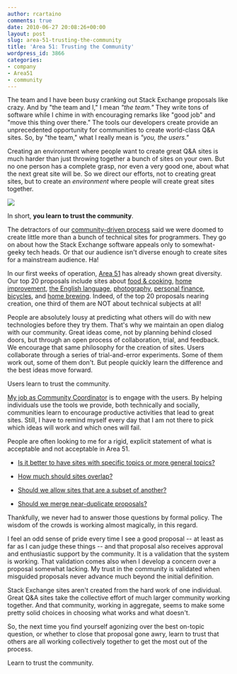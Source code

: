 ```yaml
---
author: rcartaino
comments: true
date: 2010-06-27 20:08:26+00:00
layout: post
slug: area-51-trusting-the-community
title: 'Area 51: Trusting the Community'
wordpress_id: 3866
categories:
- company
- Area51
- community
---
```


The team and I have been busy cranking out Stack Exchange proposals like crazy. And by "the team and I," I mean _"the team."_ They write tons of software while I chime in with encouraging remarks like "good job" and "move this thing over there." The tools our developers create provide an unprecedented opportunity for communities to create world-class Q&A sites. So, by "the team," what I really mean is _"you, the users."_

Creating an environment where people want to create great Q&A sites is much harder than just throwing together a bunch of sites on your own. But no one person has a complete grasp, nor even a very good one, about what the next great site will be. So we direct our efforts, not to creating great sites, but to create an _environment_ where people will create great sites together.





[![](/blog/images/2010-06-27-area-51-trusting-the-community/Area-51-Banner1.png)](http://area51.stackexchange.com)





In short, **you learn to trust the community**.



The detractors of our [community-driven process](http://area51.stackexchange.com/faq) said we were doomed to create little more than a bunch of technical sites for programmers. They go on about how the Stack Exchange software appeals only to somewhat-geeky tech heads. Or that our audience isn't diverse enough to create sites for a mainstream audience. Ha!

In our first weeks of operation, [Area 51](http://area51.stackexchange.com/) has already shown great diversity. Our top 20 proposals include sites about [food & cooking](http://area51.stackexchange.com/proposals/1288/food-and-cooking), [home improvement](http://area51.stackexchange.com/proposals/170/home-improvement), [the English language](http://area51.stackexchange.com/proposals/1269/english-language-usage), [photography](http://area51.stackexchange.com/proposals/1265/photography-and-photographic-editing), [personal finance](http://area51.stackexchange.com/proposals/1721/personal-finance-and-money), [bicycles](http://area51.stackexchange.com/proposals/2305/bicycles), and [home brewing](http://area51.stackexchange.com/proposals/1619/homebrewing-beer-wine-etc). Indeed, of the top 20 proposals nearing creation, one third of them are NOT about technical subjects at all!

People are absolutely lousy at predicting what others will do with new technologies before they try them. That's why we maintain an open dialog with our community. Great ideas come, not by planning behind closed doors, but through an open process of collaboration, trial, and feedback. We encourage that same philosophy for the creation of sites. Users collaborate through a series of trial-and-error experiments. Some of them work out, some of them don't. But people quickly learn the difference and the best ideas move forward.

Users learn to trust the community.

[My job as Community Coordinator](http://blog.stackoverflow.com/2010/04/welcome-stack-overflow-valued-associate-00005/) is to engage with the users. By helping individuals use the tools we provide, both technically and socially, communities learn to encourage productive activities that lead to great sites. Still, I have to remind myself every day that I am not there to pick which ideas will work and which ones will fail.



People are often looking to me for a rigid, explicit statement of what is acceptable and not acceptable in Area 51.




  * [Is it better to have sites with specific topics or more general topics?](http://meta.stackoverflow.com/questions/54086/is-the-vetting-process-on-area-51-predisposed-to-plain-vanilla-populist-sites) 

  * [How much should sites overlap?](http://meta.stackoverflow.com/questions/54697/near-duplicate-or-subset-proposals-on-area51)

  * [Should we allow sites that are a subset of another?](http://meta.stackoverflow.com/questions/52379/area51-proposals-that-overlap-stackoverflow)

  * [Should we merge near-duplicate proposals?](http://meta.stackoverflow.com/questions/52011/how-should-we-handle-duplicate-proposals-on-area51)




Thankfully, we never had to answer those questions by formal policy. The wisdom of the crowds is working almost magically, in this regard.

I feel an odd sense of pride every time I see a good proposal -- at least as far as I can judge these things -- and that proposal also receives approval and enthusiastic support by the community. It is a validation that the system is working. That validation comes also when I develop a concern over a proposal somewhat lacking. My trust in the community is validated when misguided proposals never advance much beyond the initial definition.

Stack Exchange sites aren't created from the hard work of one individual. Great Q&A sites take the collective effort of much larger community working together. And that community, working in aggregate, seems to make some pretty solid choices in choosing what works and what doesn't.

So, the next time you find yourself agonizing over the best on-topic question, or whether to close that proposal gone awry, learn to trust that others are all working collectively together to get the most out of the process.

Learn to trust the community.
